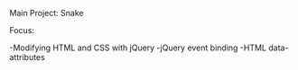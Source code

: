 Main Project: Snake

Focus:

-Modifying HTML and CSS with jQuery
-jQuery event binding
-HTML data-attributes
